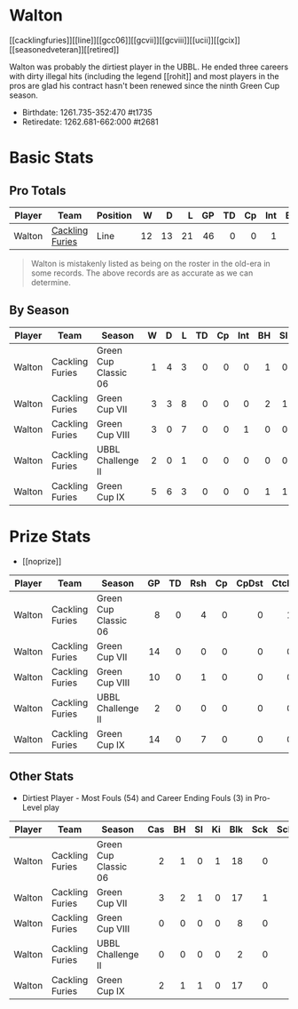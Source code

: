 # Walton

[[cacklingfuries]][[line]][[gcc06]][[gcvii]][[gcviii]][[ucii]][[gcix]][[seasonedveteran]][[retired]]

Walton was probably the dirtiest player in the UBBL. He ended three careers with dirty illegal hits (including the legend [[rohit]] and most players in the pros are glad his contract hasn't been renewed since the ninth Green Cup season.

* Birthdate: 1261.735-352:470 #t1735
* Retiredate: 1262.681-662:000 #t2681

# Basic Stats

## Pro Totals

| Player           | Team        | Position      | W | D | L | GP | TD | Cp | Int | BH | SI | Ki | MVP | SPP |
|------------------|-------------|---------------|--:|--:|--:|---:|---:|---:|----:|---:|---:|---:|----:|----:|
| Walton | [Cackling Furies](../teams/cacklingfuries) | Line  |   12 |   13 |   21 |   46 |    0 |    0 |    1 |    4 |    2 |    1 |    3 |   31 |

> Walton is mistakenly listed as being on the roster in the old-era in some records. The above records are as accurate as we can determine.

## By Season

| Player | Team         | Season          | W | D | L | TD | Cp | Int | BH | SI | Ki | MVP | SPP |
|--------|--------------|-----------------|--:|--:|--:|---:|---:|----:|---:|---:|---:|----:|----:|
| Walton | Cackling Furies | Green Cup Classic 06 |    1 |    4 |    3 |    0 |    0 |    0 |    1 |    0 |    1 |    1 |    9 |
| Walton | Cackling Furies | Green Cup VII        |    3 |    3 |    8 |    0 |    0 |    0 |    2 |    1 |    0 |    1 |   11 |
| Walton | Cackling Furies | Green Cup VIII       |    3 |    0 |    7 |    0 |    0 |    1 |    0 |    0 |    0 |    0 |    2 |
| Walton | Cackling Furies | UBBL Challenge II    |    2 |    0 |    1 |    0 |    0 |    0 |    0 |    0 |    0 |    0 |    0 |
| Walton | Cackling Furies | Green Cup IX         |    5 |    6 |    3 |    0 |    0 |    0 |    1 |    1 |    0 |    1 |    9 |

# Prize Stats

* [[noprize]]

| Player | Team         | Season          | GP | TD | Rsh | Cp | CpDst | Ctch | Int | Cas | Blk | Sck | MVP | SPP |
|--------|--------------|-----------------|---:|---:|----:|---:|------:|-----:|----:|----:|----:|----:|----:|----:|
| Walton | Cackling Furies | Green Cup Classic 06 |  8 |    0 |    4 |    0 |     0 |    1 |    0 |    2 |   18 |    0 |    1 |    9 |
| Walton | Cackling Furies | Green Cup VII        | 14 |    0 |    0 |    0 |     0 |    0 |    0 |    3 |   17 |    1 |    1 |   11 |
| Walton | Cackling Furies | Green Cup VIII       | 10 |    0 |    1 |    0 |     0 |    0 |    1 |    0 |    8 |    0 |    0 |    2 |
| Walton | Cackling Furies | UBBL Challenge II    |  2 |    0 |    0 |    0 |     0 |    0 |    0 |    0 |    2 |    0 |    0 |    0 |
| Walton | Cackling Furies | Green Cup IX         | 14 |    0 |    7 |    0 |     0 |    0 |    0 |    2 |   17 |    0 |    1 |    9 |

## Other Stats

* Dirtiest Player - Most Fouls (54) and Career Ending Fouls (3) in Pro-Level play

| Player | Team | Season | Cas | BH | SI | Ki | Blk | Sck | SckBlkRate | CasBlkRate | Fouls | fBH | fSI | fKi | Ejections |
|---|---|---|---:|---:|---:|---:|---:|---:|---:|---:|---:|---:|---:|---:|---:|
| Walton | Cackling Furies | Green Cup Classic 06 |           2 |          1 |          0 |          1 |     18 |     0 |     0.0000 |    0.1111 |     1 |    0 |    1 |    0 |         0 |
| Walton | Cackling Furies | Green Cup VII        |           3 |          2 |          1 |          0 |     17 |     1 |     0.0588 |    0.1765 |    13 |    0 |    0 |    1 |         6 |
| Walton | Cackling Furies | Green Cup VIII       |           0 |          0 |          0 |          0 |      8 |     0 |     0.0000 |    0.0000 |    23 |    2 |    0 |    0 |         6 |
| Walton | Cackling Furies | UBBL Challenge II    |           0 |          0 |          0 |          0 |      2 |     0 |     0.0000 |    0.0000 |     5 |    0 |    0 |    0 |         1 |
| Walton | Cackling Furies | Green Cup IX         |           2 |          1 |          1 |          0 |     17 |     0 |     0.0000 |    0.1176 |    17 |    1 |    1 |    2 |         2 |
